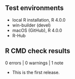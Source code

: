 ## Test environments
* local R installation, R 4.0.0
* win-builder (devel)
* macOS (GitHub), R 4.0.0
* R-Hub

## R CMD check results

0 errors | 0 warnings | 1 note

* This is the first release.
